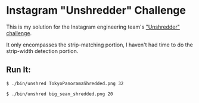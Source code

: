 Instagram "Unshredder" Challenge
================================

This is my solution for the Instagram engineering team's ["Unshredder"
challenge][unshred].

It only encompasses the strip-matching portion, I haven't had time to do
the strip-width detection portion.

Run It:
------

```
$ ./bin/unshred TokyoPanoramaShredded.png 32

$ ./bin/unshred big_sean_shredded.png 20
```

[unshred]: http://instagram-engineering.tumblr.com/post/12651721845/instagram-engineering-challenge-the-unshredder

